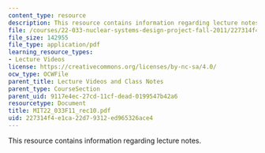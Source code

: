 ```yaml
---
content_type: resource
description: This resource contains information regarding lecture notes.
file: /courses/22-033-nuclear-systems-design-project-fall-2011/227314f4e1ca22d79312ed965326ace4_MIT22_033F11_rec10.pdf
file_size: 142955
file_type: application/pdf
learning_resource_types:
- Lecture Videos
license: https://creativecommons.org/licenses/by-nc-sa/4.0/
ocw_type: OCWFile
parent_title: Lecture Videos and Class Notes
parent_type: CourseSection
parent_uid: 9117e4ec-27cd-11cf-dead-0199547b42a6
resourcetype: Document
title: MIT22_033F11_rec10.pdf
uid: 227314f4-e1ca-22d7-9312-ed965326ace4
---
```

This resource contains information regarding lecture notes.